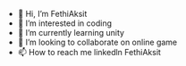 - 👋 Hi, I’m FethiAksit
- 👀 I’m interested in coding
- 🌱 I’m currently learning unity 
- 💞️ I’m looking to collaborate on online game
- 📫 How to reach me linkedln FethiAksit


<!---
FethiAksit-masomo/FethiAksit-masomo is a ✨ special ✨ repository because its `README.md` (this file) appears on your GitHub profile.
You can click the Preview link to take a look at your changes.
--->
